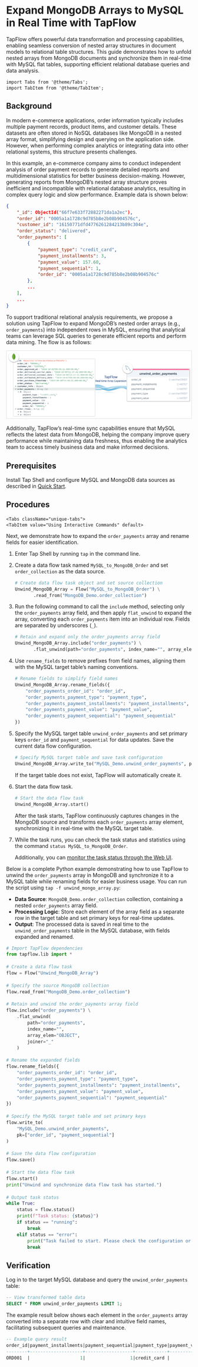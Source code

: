 # Expand MongoDB Arrays to MySQL in Real Time with TapFlow

TapFlow offers powerful data transformation and processing capabilities, enabling seamless conversion of nested array structures in document models to relational table structures. This guide demonstrates how to unfold nested arrays from MongoDB documents and synchronize them in real-time with MySQL flat tables, supporting efficient relational database queries and data analysis.

```mdx-code-block
import Tabs from '@theme/Tabs';
import TabItem from '@theme/TabItem';
```

## Background

In modern e-commerce applications, order information typically includes multiple payment records, product items, and customer details. These datasets are often stored in NoSQL databases like MongoDB in a nested array format, simplifying design and querying on the application side. However, when performing complex analytics or integrating data into other relational systems, this structure presents challenges.

In this example, an e-commerce company aims to conduct independent analysis of order payment records to generate detailed reports and multidimensional statistics for better business decision-making. However, generating reports from MongoDB’s nested array structure proves inefficient and incompatible with relational database analytics, resulting in complex query logic and slow performance. Example data is shown below:

```json
{
    "_id": ObjectId("66f7e633f72882271da1a2ec"),
    "order_id": "0005a1a1728c9d785b8e2b08b904576c",
    "customer_id": "16150771dfd4776261284213b89c304e",
    "order_status": "delivered",
    "order_payments": [
        {
            "payment_type": "credit_card",
            "payment_installments": 3,
            "payment_value": 157.60,
            "payment_sequential": 1,
            "order_id": "0005a1a1728c9d785b8e2b08b904576c"
        },
        ...
    ],
    ...
}
```

To support traditional relational analysis requirements, we propose a solution using TapFlow to expand MongoDB’s nested order arrays (e.g., `order_payments`) into independent rows in MySQL, ensuring that analytical teams can leverage SQL queries to generate efficient reports and perform data mining. The flow is as follows:

![Real-Time Expansion of MongoDB Arrays with TapFlow](../../images/unwind_mongodb_array.png)

Additionally, TapFlow’s real-time sync capabilities ensure that MySQL reflects the latest data from MongoDB, helping the company improve query performance while maintaining data freshness, thus enabling the analytics team to access timely business data and make informed decisions.

## Prerequisites

Install Tap Shell and configure MySQL and MongoDB data sources as described in [Quick Start](../quick-start.md).

## Procedures

```mdx-code-block
<Tabs className="unique-tabs">
<TabItem value="Using Interactive Commands" default>
```

Next, we demonstrate how to expand the `order_payments` array and rename fields for easier identification.

1. Enter Tap Shell by running `tap` in the command line.

2. Create a data flow task named `MySQL_to_MongoDB_Order` and set `order_collection` as the data source.

   ```python
   # Create data flow task object and set source collection
   Unwind_MongoDB_Array = Flow("MySQL_to_MongoDB_Order") \
          .read_from("MongoDB_Demo.order_collection") 
   ```

3. Run the following command to call the `include` method, selecting only the `order_payments` array field, and then apply `flat_unwind` to expand the array, converting each `order_payments` item into an individual row. Fields are separated by underscores (`_`).

   ```python
   # Retain and expand only the order_payments array field
   Unwind_MongoDB_Array.include("order_payments") \
          .flat_unwind(path="order_payments", index_name="", array_elem="OBJECT", joiner="_")
   ```

4. Use `rename_fields` to remove prefixes from field names, aligning them with the MySQL target table’s naming conventions.

   ```python
   # Rename fields to simplify field names
   Unwind_MongoDB_Array.rename_fields({
       "order_payments_order_id": "order_id",
       "order_payments_payment_type": "payment_type",
       "order_payments_payment_installments": "payment_installments",
       "order_payments_payment_value": "payment_value",
       "order_payments_payment_sequential": "payment_sequential"
   })
   ```

5. Specify the MySQL target table `unwind_order_payments` and set primary keys `order_id` and `payment_sequential` for data updates. Save the current data flow configuration.

   ```python
   # Specify MySQL target table and save task configuration
   Unwind_MongoDB_Array.write_to("MySQL_Demo.unwind_order_payments", pk=["order_id", "payment_sequential"]).save()
   ```

   If the target table does not exist, TapFlow will automatically create it.

6. Start the data flow task.

   ```python
   # Start the data flow task
   Unwind_MongoDB_Array.start()
   ```

   After the task starts, TapFlow continuously captures changes in the MongoDB source and transforms each `order_payments` array element, synchronizing it in real-time with the MySQL target table.

7. While the task runs, you can check the task status and statistics using the command `status MySQL_to_MongoDB_Order`.

   Additionally, you can [monitor the task status through the Web UI](../../user-guide/data-development/monitor-task).

</TabItem>
<TabItem value="Using Python Programming">

Below is a complete Python example demonstrating how to use TapFlow to unwind the `order_payments` array in MongoDB and synchronize it to a MySQL table while renaming fields for easier business usage. You can run the script using `tap -f unwind_mongo_array.py`:

- **Data Source**: `MongoDB_Demo.order_collection` collection, containing a nested `order_payments` array field.
- **Processing Logic**: Store each element of the array field as a separate row in the target table and set primary keys for real-time updates.
- **Output**: The processed data is saved in real time to the `unwind_order_payments` table in the MySQL database, with fields expanded and renamed.

```python title="unwind_mongo_array.py"
# Import TapFlow dependencies
from tapflow.lib import *

# Create a data flow task
flow = Flow("Unwind_MongoDB_Array")

# Specify the source MongoDB collection
flow.read_from("MongoDB_Demo.order_collection")

# Retain and unwind the order_payments array field
flow.include("order_payments") \
    .flat_unwind(
        path="order_payments", 
        index_name="", 
        array_elem="OBJECT", 
        joiner="_"
    )

# Rename the expanded fields
flow.rename_fields({
    "order_payments_order_id": "order_id",
    "order_payments_payment_type": "payment_type",
    "order_payments_payment_installments": "payment_installments",
    "order_payments_payment_value": "payment_value",
    "order_payments_payment_sequential": "payment_sequential"
})

# Specify the MySQL target table and set primary keys
flow.write_to(
    "MySQL_Demo.unwind_order_payments", 
    pk=["order_id", "payment_sequential"]
)

# Save the data flow configuration
flow.save()

# Start the data flow task
flow.start()
print("Unwind and synchronize data flow task has started.")

# Output task status
while True:
    status = flow.status()
    print(f"Task status: {status}")
    if status == "running":
        break
    elif status == "error":
        print("Task failed to start. Please check the configuration or logs.")
        break
```

</TabItem>
</Tabs>



## Verification

Log in to the target MySQL database and query the `unwind_order_payments` table:

```sql
-- View transformed table data
SELECT * FROM unwind_order_payments LIMIT 1;
```

The example result below shows each element in the `order_payments` array converted into a separate row with clear and intuitive field names, facilitating subsequent queries and maintenance.

```sql
-- Example query result
order_id|payment_installments|payment_sequential|payment_type|payment_value|
--------+--------------------+------------------+------------+-------------+
ORD001  |                   1|                 1|credit_card |          150|
```
